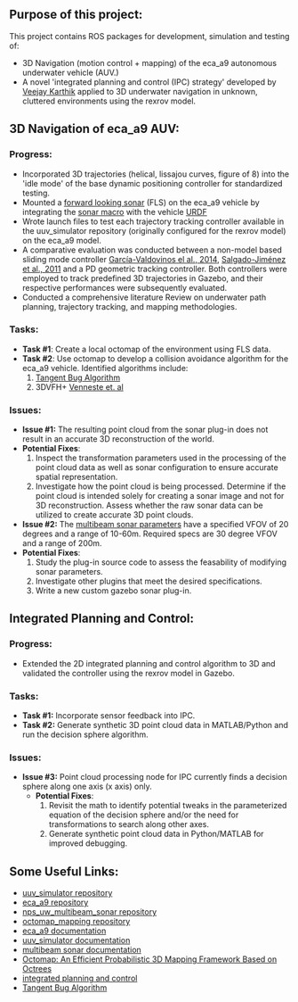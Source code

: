 ## Purpose of this project:

This project contains ROS packages for development, simulation and testing of:
  - 3D Navigation (motion control + mapping) of the eca_a9 autonomous underwater vehicle (AUV.)
  - A novel 'integrated planning and control (IPC) strategy' developed by [Veejay Karthik](https://github.com/uuvsimulator/uuv_simulator) applied to 3D underwater navigation in unknown, cluttered environments using the rexrov model.

## 3D Navigation of eca_a9 AUV:
  ### Progress:
  - Incorporated 3D trajectories (helical, lissajou curves, figure of 8) into the 'idle mode' of the base dynamic positioning controller for standardized testing.
  - Mounted a [forward looking sonar](https://field-robotics-lab.github.io/dave.doc/contents/dave_sensors/Multibeam-Forward-Looking-Sonar/) (FLS) on the eca_a9 vehicle by integrating the [sonar macro]((https://github.com/Field-Robotics-Lab/nps_uw_multibeam_sonar/tree/main/urdf)) with the vehicle [URDF](url(https://github.com/uuvsimulator/eca_a9/tree/master/eca_a9_description/urdf))
  - Wrote launch files to test each trajectory tracking controller available in the uuv_simulator repository (originally configured for the rexrov model) on the eca_a9 model.
  - A comparative evaluation was conducted between a non-model based sliding mode controller  [García-Valdovinos el al., 2014](https://journals.sagepub.com/doi/full/10.5772/56810), [Salgado-Jiménez et al., 2011](https://cdn.intechopen.com/pdfs/15221.pdf) and a PD geometric tracking controller. Both controllers were employed to track predefined 3D trajectories in Gazebo, and their respective performances were subsequently evaluated.
  - Conducted a comprehensive literature Review on underwater path planning, trajectory tracking, and mapping methodologies.
    
  ### Tasks:
  - **Task #1**: Create a local octomap of the environment using FLS data.
  - **Task #2**: Use octomap to develop a collision avoidance algorithm for the eca_a9 vehicle. Identified algorithms include:
    1. [Tangent Bug Algorithm](https://maegantucker.com/projects/2018-04-01-me133b/)
    2. 3DVFH+ [Venneste et. al](https://ceur-ws.org/Vol-1319/morse14_paper_08.pdf) 

  ### Issues:
  - **Issue #1:** The resulting point cloud from the sonar plug-in does not result in an accurate 3D reconstruction of the world.
  - **Potential Fixes**:
    1. Inspect the transformation parameters used in the processing of the point cloud data as well as sonar configuration to ensure accurate spatial representation.
    2. Investigate how the point cloud is being processed. Determine if the point cloud is intended solely for creating a sonar image and not for 3D reconstruction. Assess whether the raw sonar data can be utilized to create accurate            3D point clouds.    
  - **Issue #2:** The [multibeam sonar parameters](https://field-robotics-lab.github.io/dave.doc/contents/dave_sensors/Multibeam-Forward-Looking-Sonar/#parameters) have a specified VFOV of 20 degrees and a range of 10-60m. Required specs are 30 degree VFOV and a range of 200m.   
  - **Potential Fixes**:
    1. Study the plug-in source code to assess the feasability of modifying sonar parameters. 
    2. Investigate other plugins that meet the desired specifications.
    3. Write a new custom gazebo sonar plug-in.    

## Integrated Planning and Control:
  ### Progress:  
  - Extended the 2D integrated planning and control algorithm to 3D and validated the controller using the rexrov model in Gazebo.    
  ### Tasks:
  - **Task #1:** Incorporate sensor feedback into IPC.
  - **Task #2:** Generate synthetic 3D point cloud data in MATLAB/Python and run the decision sphere algorithm.

  ### Issues:
  
  - **Issue #3:** Point cloud processing node for IPC currently finds a decision sphere along one axis (x axis) only.
    - **Potential Fixes**:
      1. Revisit the math to identify potential tweaks in the parameterized equation of the decision sphere and/or the need for transformations to search along other axes.
      2. Generate synthetic point cloud data in Python/MATLAB for improved debugging.
        
 ## Some Useful Links:

- [uuv_simulator repository](https://github.com/uuvsimulator/uuv_simulator)
- [eca_a9 repository](https://github.com/uuvsimulator/eca_a9)
- [nps_uw_multibeam_sonar repository](https://github.com/Field-Robotics-Lab/nps_uw_multibeam_sonar)
- [octomap_mapping repository](https://github.com/OctoMap/octomap_mapping)
- [eca_a9 documentation](https://uuvsimulator.github.io/packages/eca_a9/intro/)
- [uuv_simulator documentation](https://uuvsimulator.github.io/packages/uuv_simulator/intro/)
- [multibeam sonar documentation](https://field-robotics-lab.github.io/dave.doc/contents/dave_sensors/Multibeam-Forward-Looking-Sonar/)
- [Octomap: An Efficient Probabilistic 3D Mapping Framework Based on Octrees](https://octomap.github.io/)
- [integrated planning and control](https://www.veejaykarthik.com/research-work)
- [Tangent Bug Algorithm](https://maegantucker.com/projects/2018-04-01-me133b/)
